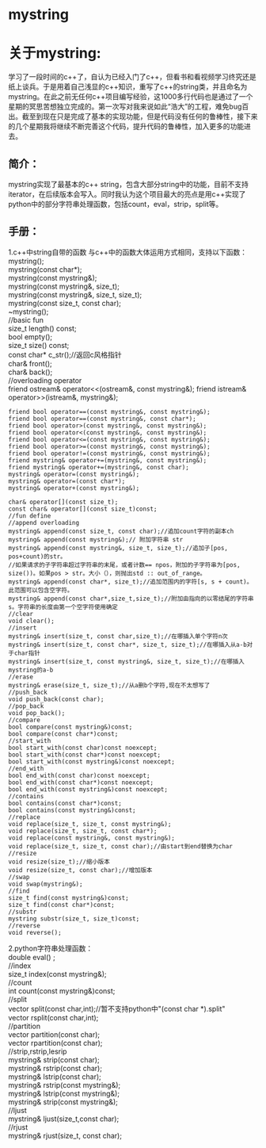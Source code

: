 # mystring
关于mystring:
===
学习了一段时间的c++了，自认为已经入门了c++，但看书和看视频学习终究还是纸上谈兵。于是用着自己浅显的c++知识，重写了c++的string类，并且命名为mystring。在此之前无任何c++项目编写经验，这1000多行代码也是通过了一个星期的冥思苦想独立完成的。第一次写对我来说如此“浩大”的工程，难免bug百出。截至到现在只是完成了基本的实现功能，但是代码没有任何的鲁棒性，接下来的几个星期我将继续不断完善这个代码，提升代码的鲁棒性，加入更多的功能进去。

简介：
--
mystring实现了最基本的c++ string，包含大部分string中的功能，目前不支持iterator，在后续版本会写入。同时我认为这个项目最大的亮点是用c++实现了python中的部分字符串处理函数，包括count，eval，strip，split等。

手册：
--
1.c++中string自带的函数
与c++中的函数大体运用方式相同，支持以下函数：<br>
  mystring();<br>
	mystring(const char*);<br>
	mystring(const mystring&);<br>
	mystring(const mystring&, size_t);<br>
	mystring(const mystring&, size_t, size_t);<br>
	mystring(const size_t, const char);<br>
	~mystring();<br>
	//basic fun<br>
	size_t length() const;<br>
	bool empty();<br>
	size_t size() const;<br>
	const char* c_str();//返回c风格指针<br>
	char& front();<br>
	char& back();<br>
	//overloading operator<br>
	friend ostream& operator<<(ostream&, const mystring&);
	friend istream& operator>>(istream&, mystring&);

	friend bool operator==(const mystring&, const mystring&);
	friend bool operator==(const mystring&, const char*);
	friend bool operator>(const mystring&, const mystring&);
	friend bool operator<(const mystring&, const mystring&);
	friend bool operator<=(const mystring&, const mystring&);
	friend bool operator>=(const mystring&, const mystring&);
	friend bool operator!=(const mystring&, const mystring&);
	friend mystring& operator+=(mystring&, const mystring&);
	friend mystring& operator+=(mystring&, const char);
	mystring& operator=(const mystring&);
	mystring& operator=(const char*);
	mystring& operator+(const mystring&);

	char& operator[](const size_t);
	const char& operator[](const size_t)const;
	//fun define
	//append overloading
	mystring& append(const size_t, const char);//追加count字符的副本ch
	mystring& append(const mystring&);// 附加字符串 str
	mystring& append(const mystring&, size_t, size_t);//追加子[pos, pos+count)的str。
	//如果请求的子字符串超过字符串的末尾，或者计数== npos，附加的子字符串为[pos, size())。如果pos > str。大小（），则抛出std :: out_of_range。
	mystring& append(const char*, size_t);//追加范围内的字符[s, s + count)。此范围可以包含空字符。
	mystring& append(const char*,size_t,size_t);//附加由指向的以零结尾的字符串s。字符串的长度由第一个空字符使用确定
	//clear
	void clear();
	//insert
	mystring& insert(size_t, const char,size_t);//在哪插入单个字符n次
	mystring& insert(size_t, const char*, size_t, size_t);//在哪插入从a-b对于char指针
	mystring& insert(size_t, const mystring&, size_t, size_t);//在哪插入mystring的a-b
	//erase
	mystring& erase(size_t, size_t);//从a删b个字符,现在不太想写了
	//push_back
	void push_back(const char);
	//pop_back
	void pop_back();
	//compare
	bool compare(const mystring&)const;
	bool compare(const char*)const;
	//start_with
	bool start_with(const char)const noexcept;
	bool start_with(const char*)const noexcept;
	bool start_with(const mystring&)const noexcept;
	//end_with
	bool end_with(const char)const noexcept;
	bool end_with(const char*)const noexcept;
	bool end_with(const mystring&)const noexcept;
	//contains
	bool contains(const char*)const;
	bool contains(const mystring&)const;
	//replace
	void replace(size_t, size_t, const mystring&);
	void replace(size_t, size_t, const char*);
	void replace(const mystring&, const mystring&);
	void replace(size_t, size_t, const char);//由start到end替换为char
	//resize
	void resize(size_t);//缩小版本
	void resize(size_t, const char);//增加版本
	//swap
	void swap(mystring&);
	//find
	size_t find(const mystring&)const;
	size_t find(const char*)const;
	//substr
	mystring substr(size_t, size_t)const;
	//reverse
	void reverse();
2.python字符串处理函数：<br>
	double eval() ;<br>
	//index<br>
	size_t index(const mystring&);<br>
	//count<br>
	int count(const mystring&)const;<br>
	//split<br>
	vector<mystring> split(const char,int);//暂不支持python中"(const char *).split"<br>
	vector<mystring> rsplit(const char,int);<br>
	//partition<br>
	vector<mystring> partition(const char);<br>
	vector<mystring> rpartition(const char);<br>
	//strip,rstrip,lesrip<br>
	mystring& strip(const char);<br>
	mystring& rstrip(const char);<br>
	mystring& lstrip(const char);<br>
	mystring& rstrip(const mystring&);<br>
	mystring& lstrip(const mystring&);<br>
	mystring& strip(const mystring&);<br>
	//ljust<br>
	mystring& ljust(size_t,const char);<br>
	//rjust<br>
	mystring& rjust(size_t, const char);<br>

